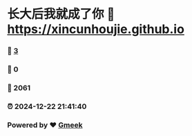 # 长大后我就成了你 :link: https://xincunhoujie.github.io 
### :page_facing_up: [3](https://xincunhoujie.github.io/tag.html) 
### :speech_balloon: 0 
### :hibiscus: 2061 
### :alarm_clock: 2024-12-22 21:41:40 
### Powered by :heart: [Gmeek](https://github.com/Meekdai/Gmeek)
